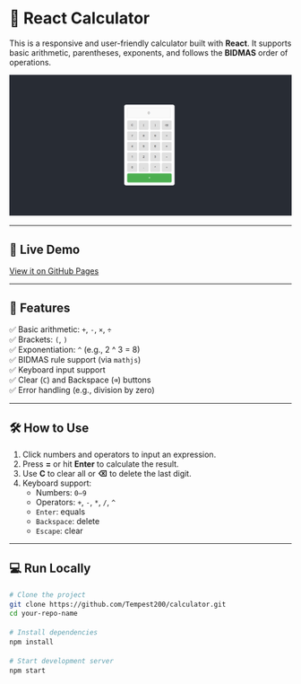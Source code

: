 
# 🔢 React Calculator

This is a responsive and user-friendly calculator built with **React**. It supports basic arithmetic, parentheses, exponents, and follows the **BIDMAS** order of operations.

![Calculator Screenshot](image.png) <!-- Optional image if you add a screenshot -->

---

## 🚀 Live Demo

[View it on GitHub Pages](https://tempest200.github.io/calculator/)

---

## 🧮 Features

✅ Basic arithmetic: `+`, `-`, `×`, `÷`  
✅ Brackets: `(`, `)`  
✅ Exponentiation: `^` (e.g., 2 ^ 3 = 8)  
✅ BIDMAS rule support (via `mathjs`)  
✅ Keyboard input support  
✅ Clear (`C`) and Backspace (`⌫`) buttons  
✅ Error handling (e.g., division by zero)

---

## 🛠️ How to Use

1. Click numbers and operators to input an expression.
2. Press **=** or hit **Enter** to calculate the result.
3. Use **C** to clear all or **⌫** to delete the last digit.
4. Keyboard support:
   - Numbers: `0–9`
   - Operators: `+`, `-`, `*`, `/`, `^`
   - `Enter`: equals  
   - `Backspace`: delete  
   - `Escape`: clear

---

## 💻 Run Locally

```bash
# Clone the project
git clone https://github.com/Tempest200/calculator.git
cd your-repo-name

# Install dependencies
npm install

# Start development server
npm start
